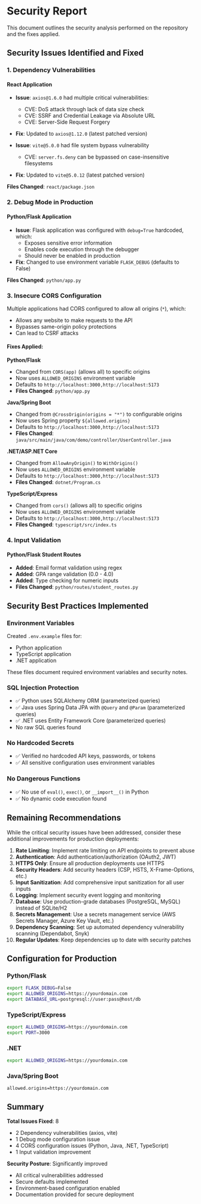 # Security Report

This document outlines the security analysis performed on the repository and the fixes applied.

## Security Issues Identified and Fixed

### 1. Dependency Vulnerabilities

#### React Application
- **Issue**: `axios@1.6.0` had multiple critical vulnerabilities:
  - CVE: DoS attack through lack of data size check
  - CVE: SSRF and Credential Leakage via Absolute URL
  - CVE: Server-Side Request Forgery
- **Fix**: Updated to `axios@1.12.0` (latest patched version)

- **Issue**: `vite@5.0.0` had file system bypass vulnerability
  - CVE: `server.fs.deny` can be bypassed on case-insensitive filesystems
- **Fix**: Updated to `vite@5.0.12` (latest patched version)

**Files Changed**: `react/package.json`

### 2. Debug Mode in Production

#### Python/Flask Application
- **Issue**: Flask application was configured with `debug=True` hardcoded, which:
  - Exposes sensitive error information
  - Enables code execution through the debugger
  - Should never be enabled in production
- **Fix**: Changed to use environment variable `FLASK_DEBUG` (defaults to False)

**Files Changed**: `python/app.py`

### 3. Insecure CORS Configuration

Multiple applications had CORS configured to allow all origins (`*`), which:
- Allows any website to make requests to the API
- Bypasses same-origin policy protections
- Can lead to CSRF attacks

#### Fixes Applied:

**Python/Flask**
- Changed from `CORS(app)` (allows all) to specific origins
- Now uses `ALLOWED_ORIGINS` environment variable
- Defaults to `http://localhost:3000,http://localhost:5173`
- **Files Changed**: `python/app.py`

**Java/Spring Boot**
- Changed from `@CrossOrigin(origins = "*")` to configurable origins
- Now uses Spring property `${allowed.origins}`
- Defaults to `http://localhost:3000,http://localhost:5173`
- **Files Changed**: `java/src/main/java/com/demo/controller/UserController.java`

**.NET/ASP.NET Core**
- Changed from `AllowAnyOrigin()` to `WithOrigins()`
- Now uses `ALLOWED_ORIGINS` environment variable
- Defaults to `http://localhost:3000,http://localhost:5173`
- **Files Changed**: `dotnet/Program.cs`

**TypeScript/Express**
- Changed from `cors()` (allows all) to specific origins
- Now uses `ALLOWED_ORIGINS` environment variable
- Defaults to `http://localhost:3000,http://localhost:5173`
- **Files Changed**: `typescript/src/index.ts`

### 4. Input Validation

#### Python/Flask Student Routes
- **Added**: Email format validation using regex
- **Added**: GPA range validation (0.0 - 4.0)
- **Added**: Type checking for numeric inputs
- **Files Changed**: `python/routes/student_routes.py`

## Security Best Practices Implemented

### Environment Variables
Created `.env.example` files for:
- Python application
- TypeScript application
- .NET application

These files document required environment variables and security notes.

### SQL Injection Protection
- ✅ Python uses SQLAlchemy ORM (parameterized queries)
- ✅ Java uses Spring Data JPA with `@Query` and `@Param` (parameterized queries)
- ✅ .NET uses Entity Framework Core (parameterized queries)
- No raw SQL queries found

### No Hardcoded Secrets
- ✅ Verified no hardcoded API keys, passwords, or tokens
- ✅ All sensitive configuration uses environment variables

### No Dangerous Functions
- ✅ No use of `eval()`, `exec()`, or `__import__()` in Python
- ✅ No dynamic code execution found

## Remaining Recommendations

While the critical security issues have been addressed, consider these additional improvements for production deployments:

1. **Rate Limiting**: Implement rate limiting on API endpoints to prevent abuse
2. **Authentication**: Add authentication/authorization (OAuth2, JWT)
3. **HTTPS Only**: Ensure all production deployments use HTTPS
4. **Security Headers**: Add security headers (CSP, HSTS, X-Frame-Options, etc.)
5. **Input Sanitization**: Add comprehensive input sanitization for all user inputs
6. **Logging**: Implement security event logging and monitoring
7. **Database**: Use production-grade databases (PostgreSQL, MySQL) instead of SQLite/H2
8. **Secrets Management**: Use a secrets management service (AWS Secrets Manager, Azure Key Vault, etc.)
9. **Dependency Scanning**: Set up automated dependency vulnerability scanning (Dependabot, Snyk)
10. **Regular Updates**: Keep dependencies up to date with security patches

## Configuration for Production

### Python/Flask
```bash
export FLASK_DEBUG=False
export ALLOWED_ORIGINS=https://yourdomain.com
export DATABASE_URL=postgresql://user:pass@host/db
```

### TypeScript/Express
```bash
export ALLOWED_ORIGINS=https://yourdomain.com
export PORT=3000
```

### .NET
```bash
export ALLOWED_ORIGINS=https://yourdomain.com
```

### Java/Spring Boot
```properties
allowed.origins=https://yourdomain.com
```

## Summary

**Total Issues Fixed**: 8
- 2 Dependency vulnerabilities (axios, vite)
- 1 Debug mode configuration issue
- 4 CORS configuration issues (Python, Java, .NET, TypeScript)
- 1 Input validation improvement

**Security Posture**: Significantly improved
- All critical vulnerabilities addressed
- Secure defaults implemented
- Environment-based configuration enabled
- Documentation provided for secure deployment
